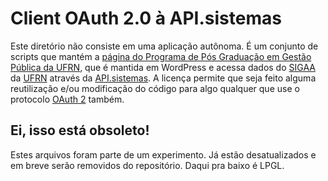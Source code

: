 ﻿<h1>Client OAuth 2.0 à API.sistemas</h1>

<p>
Este diretório não consiste em uma aplicação autônoma. É um conjunto de scripts que mantém a <a href="https://ccsa.ufrn.br/portal/?page_id=6318">página do Programa de Pós Graduação em Gestão Pública da UFRN</a>, que é mantida em WordPress e acessa dados do <a href="https://sigaa.ufrn.br/">SIGAA<a/> da <a href="http://sistemas.ufrn.br/portal/PT/">UFRN<a/> através da <a href="https://api.ufrn.br/">API.sistemas</a>. A licença permite que seja feito alguma reutilização e/ou modificação do código para algo qualquer que use o protocolo <a href="http://oauth.net/2/">OAuth 2</a> também.
</p>

<h2>Ei, isso está obsoleto!</h2>
<p>Estes arquivos foram parte de um experimento. Já estão desatualizados e em breve serão removidos do repositório. Daqui pra baixo é LPGL.</p>